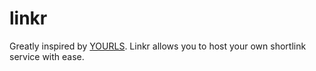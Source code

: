 # linkr
Greatly inspired by [YOURLS](https://github.com/YOURLS/YOURLS). Linkr allows you to host your own shortlink service with ease.
